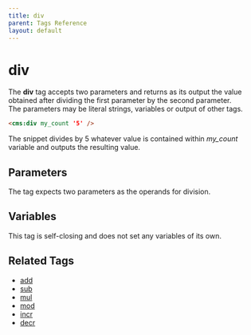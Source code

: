 ```yaml
---
title: div
parent: Tags Reference
layout: default
---
```


# div

The **div** tag accepts two parameters and returns as its output the value obtained after dividing the first parameter by the second parameter.<br/>
The parameters may be literal strings, variables or output of other tags.

```html
<cms:div my_count '5' />
```

The snippet divides by 5 whatever value is contained within *my\_count* variable and outputs the resulting value.

## Parameters

The tag expects two parameters as the operands for division.

## Variables

This tag is self-closing and does not set any variables of its own.

## Related Tags

* [add](./add.html)
* [sub](./sub.html)
* [mul](./mul.html)
* [mod](./mod.html)
* [incr](./incr.html)
* [decr](./decr.html)
